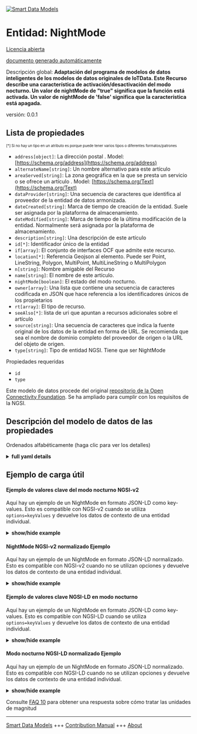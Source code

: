 <!-- 10-Header -->  
[![Smart Data Models](https://smartdatamodels.org/wp-content/uploads/2022/01/SmartDataModels_logo.png "Logo")](https://smartdatamodels.org)  
Entidad: NightMode  
==================<!-- /10-Header -->  
<!-- 15-License -->  
[Licencia abierta](https://github.com/smart-data-models//dataModel.OCF/blob/master/NightMode/LICENSE.md)  
[documento generado automáticamente](https://docs.google.com/presentation/d/e/2PACX-1vTs-Ng5dIAwkg91oTTUdt8ua7woBXhPnwavZ0FxgR8BsAI_Ek3C5q97Nd94HS8KhP-r_quD4H0fgyt3/pub?start=false&loop=false&delayms=3000#slide=id.gb715ace035_0_60)  
<!-- /15-License -->  
<!-- 20-Description -->  
Descripción global: **Adaptación del programa de modelos de datos inteligentes de los modelos de datos originales de IoTData. Este Recurso describe una característica de activación/desactivación del modo nocturno. Un valor de nightMode de "true" significa que la función está activada. Un valor de nightMode de 'false' significa que la característica está apagada.**  
versión: 0.0.1  
<!-- /20-Description -->  
<!-- 30-PropertiesList -->  

## Lista de propiedades  

<sup><sub>[*] Si no hay un tipo en un atributo es porque puede tener varios tipos o diferentes formatos/patrones</sub></sup>  
- `address[object]`: La dirección postal  . Model: [https://schema.org/address](https://schema.org/address)- `alternateName[string]`: Un nombre alternativo para este artículo  - `areaServed[string]`: La zona geográfica en la que se presta un servicio o se ofrece un artículo  . Model: [https://schema.org/Text](https://schema.org/Text)- `dataProvider[string]`: Una secuencia de caracteres que identifica al proveedor de la entidad de datos armonizada.  - `dateCreated[string]`: Marca de tiempo de creación de la entidad. Suele ser asignada por la plataforma de almacenamiento.  - `dateModified[string]`: Marca de tiempo de la última modificación de la entidad. Normalmente será asignada por la plataforma de almacenamiento.  - `description[string]`: Una descripción de este artículo  - `id[*]`: Identificador único de la entidad  - `if[array]`: El conjunto de interfaces OCF que admite este recurso.  - `location[*]`: Referencia Geojson al elemento. Puede ser Point, LineString, Polygon, MultiPoint, MultiLineString o MultiPolygon  - `n[string]`: Nombre amigable del Recurso  - `name[string]`: El nombre de este artículo.  - `nightMode[boolean]`: El estado del modo nocturno.  - `owner[array]`: Una lista que contiene una secuencia de caracteres codificada en JSON que hace referencia a los identificadores únicos de los propietarios  - `rt[array]`: El tipo de recurso.  - `seeAlso[*]`: lista de uri que apuntan a recursos adicionales sobre el artículo  - `source[string]`: Una secuencia de caracteres que indica la fuente original de los datos de la entidad en forma de URL. Se recomienda que sea el nombre de dominio completo del proveedor de origen o la URL del objeto de origen.  - `type[string]`: Tipo de entidad NGSI. Tiene que ser NightMode  <!-- /30-PropertiesList -->  
<!-- 35-RequiredProperties -->  
Propiedades requeridas  
- `id`  - `type`  <!-- /35-RequiredProperties -->  
<!-- 40-RequiredProperties -->  
Este modelo de datos procede del original [repositorio de la Open Connectivity Foundation](https://github.com/openconnectivityfoundation/IoTDataModels). Se ha ampliado para cumplir con los requisitos de la NGSI.  
<!-- /40-RequiredProperties -->  
<!-- 50-DataModelHeader -->  
## Descripción del modelo de datos de las propiedades  
Ordenados alfabéticamente (haga clic para ver los detalles)  
<!-- /50-DataModelHeader -->  
<!-- 60-ModelYaml -->  
<details><summary><strong>full yaml details</strong></summary>    
```yaml  
NightMode:    
  description: 'Smart Data Models Program adaptation of the original IoTData data Models. This Resource describes a night mode on/off feature. A nightMode value of ''true'' means that the feature is on. A nightMode value of ''false'' means that the feature is off.'    
  properties:    
    address:    
      description: 'The mailing address'    
      properties:    
        addressCountry:    
          description: 'Property. The country. For example, Spain. Model:''https://schema.org/addressCountry'''    
          type: string    
        addressLocality:    
          description: 'Property. The locality in which the street address is, and which is in the region. Model:''https://schema.org/addressLocality'''    
          type: string    
        addressRegion:    
          description: 'Property. The region in which the locality is, and which is in the country. Model:''https://schema.org/addressRegion'''    
          type: string    
        postOfficeBoxNumber:    
          description: 'Property. The post office box number for PO box addresses. For example, 03578. Model:''https://schema.org/postOfficeBoxNumber'''    
          type: string    
        postalCode:    
          description: 'Property. The postal code. For example, 24004. Model:''https://schema.org/https://schema.org/postalCode'''    
          type: string    
        streetAddress:    
          description: 'Property. The street address. Model:''https://schema.org/streetAddress'''    
          type: string    
      type: object    
      x-ngsi:    
        model: https://schema.org/address    
        type: Property    
    alternateName:    
      description: 'An alternative name for this item'    
      type: string    
      x-ngsi:    
        type: Property    
    areaServed:    
      description: 'The geographic area where a service or offered item is provided'    
      type: string    
      x-ngsi:    
        model: https://schema.org/Text    
        type: Property    
    dataProvider:    
      description: 'A sequence of characters identifying the provider of the harmonised data entity.'    
      type: string    
      x-ngsi:    
        type: Property    
    dateCreated:    
      description: 'Entity creation timestamp. This will usually be allocated by the storage platform.'    
      format: date-time    
      type: string    
      x-ngsi:    
        type: Property    
    dateModified:    
      description: 'Timestamp of the last modification of the entity. This will usually be allocated by the storage platform.'    
      format: date-time    
      type: string    
      x-ngsi:    
        type: Property    
    description:    
      description: 'A description of this item'    
      type: string    
      x-ngsi:    
        type: Property    
    id:    
      anyOf: &nightmode_-_properties_-_owner_-_items_-_anyof    
        - description: 'Property. Identifier format of any NGSI entity'    
          maxLength: 256    
          minLength: 1    
          pattern: ^[\w\-\.\{\}\$\+\*\[\]`|~^@!,:\\]+$    
          type: string    
        - description: 'Property. Identifier format of any NGSI entity'    
          format: uri    
          type: string    
      description: 'Unique identifier of the entity'    
      x-ngsi:    
        type: Property    
    if:    
      description: 'The OCF Interface set supported by this Resource.'    
      items:    
        enum:    
          - oic.if.a    
          - oic.if.baseline    
        type: string    
      minItems: 2    
      readOnly: true    
      type: array    
      uniqueItems: true    
      x-ngsi:    
        type: Property    
    location:    
      description: 'Geojson reference to the item. It can be Point, LineString, Polygon, MultiPoint, MultiLineString or MultiPolygon'    
      oneOf:    
        - description: 'GeoProperty. Geojson reference to the item. Point'    
          properties:    
            bbox:    
              items:    
                type: number    
              minItems: 4    
              type: array    
            coordinates:    
              items:    
                type: number    
              minItems: 2    
              type: array    
            type:    
              enum:    
                - Point    
              type: string    
          required:    
            - type    
            - coordinates    
          title: 'GeoJSON Point'    
          type: object    
        - description: 'GeoProperty. Geojson reference to the item. LineString'    
          properties:    
            bbox:    
              items:    
                type: number    
              minItems: 4    
              type: array    
            coordinates:    
              items:    
                items:    
                  type: number    
                minItems: 2    
                type: array    
              minItems: 2    
              type: array    
            type:    
              enum:    
                - LineString    
              type: string    
          required:    
            - type    
            - coordinates    
          title: 'GeoJSON LineString'    
          type: object    
        - description: 'GeoProperty. Geojson reference to the item. Polygon'    
          properties:    
            bbox:    
              items:    
                type: number    
              minItems: 4    
              type: array    
            coordinates:    
              items:    
                items:    
                  items:    
                    type: number    
                  minItems: 2    
                  type: array    
                minItems: 4    
                type: array    
              type: array    
            type:    
              enum:    
                - Polygon    
              type: string    
          required:    
            - type    
            - coordinates    
          title: 'GeoJSON Polygon'    
          type: object    
        - description: 'GeoProperty. Geojson reference to the item. MultiPoint'    
          properties:    
            bbox:    
              items:    
                type: number    
              minItems: 4    
              type: array    
            coordinates:    
              items:    
                items:    
                  type: number    
                minItems: 2    
                type: array    
              type: array    
            type:    
              enum:    
                - MultiPoint    
              type: string    
          required:    
            - type    
            - coordinates    
          title: 'GeoJSON MultiPoint'    
          type: object    
        - description: 'GeoProperty. Geojson reference to the item. MultiLineString'    
          properties:    
            bbox:    
              items:    
                type: number    
              minItems: 4    
              type: array    
            coordinates:    
              items:    
                items:    
                  items:    
                    type: number    
                  minItems: 2    
                  type: array    
                minItems: 2    
                type: array    
              type: array    
            type:    
              enum:    
                - MultiLineString    
              type: string    
          required:    
            - type    
            - coordinates    
          title: 'GeoJSON MultiLineString'    
          type: object    
        - description: 'GeoProperty. Geojson reference to the item. MultiLineString'    
          properties:    
            bbox:    
              items:    
                type: number    
              minItems: 4    
              type: array    
            coordinates:    
              items:    
                items:    
                  items:    
                    items:    
                      type: number    
                    minItems: 2    
                    type: array    
                  minItems: 4    
                  type: array    
                type: array    
              type: array    
            type:    
              enum:    
                - MultiPolygon    
              type: string    
          required:    
            - type    
            - coordinates    
          title: 'GeoJSON MultiPolygon'    
          type: object    
      x-ngsi:    
        type: GeoProperty    
    n:    
      description: 'Friendly name of the Resource'    
      maxLength: 64    
      readOnly: true    
      type: string    
      x-ngsi:    
        type: Property    
    name:    
      description: 'The name of this item.'    
      type: string    
      x-ngsi:    
        type: Property    
    nightMode:    
      description: 'The status of the Night Mode.'    
      type: boolean    
      x-ngsi:    
        type: Property    
    owner:    
      description: 'A List containing a JSON encoded sequence of characters referencing the unique Ids of the owner(s)'    
      items:    
        anyOf: *nightmode_-_properties_-_owner_-_items_-_anyof    
        description: 'Property. Unique identifier of the entity'    
      type: array    
      x-ngsi:    
        type: Property    
    rt:    
      description: 'The Resource Type.'    
      items:    
        enum:    
          - oic.r.nightmode    
        maxLength: 64    
        type: string    
      minItems: 1    
      readOnly: true    
      type: array    
      uniqueItems: true    
      x-ngsi:    
        type: Property    
    seeAlso:    
      description: 'list of uri pointing to additional resources about the item'    
      oneOf:    
        - items:    
            format: uri    
            type: string    
          minItems: 1    
          type: array    
        - format: uri    
          type: string    
      x-ngsi:    
        type: Property    
    source:    
      description: 'A sequence of characters giving the original source of the entity data as a URL. Recommended to be the fully qualified domain name of the source provider, or the URL to the source object.'    
      type: string    
      x-ngsi:    
        type: Property    
    type:    
      description: 'NGSI entity type. It has to be NightMode'    
      enum:    
        - NightMode    
      type: string    
      x-ngsi:    
        type: Property    
  required:    
    - id    
    - type    
  type: object    
  x-derived-from: https://github.com/OpenInterConnect/IoTDataModels/blob/master/NightModeResURI.swagger.json    
  x-disclaimer: 'Redistribution and use in source and binary forms, with or without modification, are permitted  provided that the license conditions are met. Copyleft (c) 2021 Contributors to Smart Data Models Program'    
  x-license-url: https://github.com/smart-data-models/dataModel.OCF/blob/master/NightMode/LICENSE.md    
  x-model-schema: https://smart-data-models.github.io/dataModel.IoTDataModels/NightMode/schema.json    
  x-model-tags: OCF    
  x-version: 0.0.1    
```  
</details>    
<!-- /60-ModelYaml -->  
<!-- 70-MiddleNotes -->  
<!-- /70-MiddleNotes -->  
<!-- 80-Examples -->  
## Ejemplo de carga útil  
#### Ejemplo de valores clave del modo nocturno NGSI-v2  
Aquí hay un ejemplo de un NightMode en formato JSON-LD como key-values. Esto es compatible con NGSI-v2 cuando se utiliza `options=keyValues` y devuelve los datos de contexto de una entidad individual.  
<details><summary><strong>show/hide example</strong></summary>    
```json  
{  
  "id": "urn:ngsi-ld:NightMode:id:AWMD:73023927",  
  "dateCreated": "1970-09-04T13:16:55Z",  
  "dateModified": "1980-02-03T17:58:53Z",  
  "source": "Change debate hour stock.",  
  "name": "Store day firm owner turn trouble compare. Sure list require lead form.",  
  "alternateName": "Magazine program manager consider. Pull difficult red process figure live.",  
  "description": "Interview behind provide happy black industry right service. Dream exactly safe wait white edge address.",  
  "dataProvider": "Design record lead lead artist deal peace. Black throw democratic movement detail begin size amount.",  
  "owner": [  
    "urn:ngsi-ld:NightMode:items:JULK:15845973",  
    "urn:ngsi-ld:NightMode:items:QOJR:35576615"  
  ],  
  "seeAlso": [  
    "urn:ngsi-ld:NightMode:items:YZVC:86779056",  
    "urn:ngsi-ld:NightMode:items:UAYK:95782700"  
  ],  
  "location": {  
    "type": "Point",  
    "coordinates": [  
      9.086368,  
      -115.572061  
    ]  
  },  
  "address": {  
    "streetAddress": "Few career level space raise population. Send I down into.",  
    "addressLocality": "Travel officer watch but throw war. Talk ball member trip probably. Say cup player check.",  
    "addressRegion": "Argue role into type politics evidence between. Various brother agreement property apply talk our lot.",  
    "addressCountry": "Agree heavy across peace. Nearly follow according with might. Camera near site source. Gas service establish south sense.",  
    "postalCode": "Maybe form seem administration TV. Perhaps whom dinner magazine. Successful certainly old store specific. South experience month five out save win.",  
    "postOfficeBoxNumber": "Letter laugh partner teacher game. Cup election popular see."  
  },  
  "areaServed": "Parent debate heart no. Detail address guess we star environmental card. Job agreement seek here too over too."  
}  
```  
</details>  
#### NightMode NGSI-v2 normalizado Ejemplo  
Aquí hay un ejemplo de un NightMode en formato JSON-LD normalizado. Esto es compatible con NGSI-v2 cuando no se utilizan opciones y devuelve los datos de contexto de una entidad individual.  
<details><summary><strong>show/hide example</strong></summary>    
```json  
{  
  "id": {  
    "type": "string",  
    "value": "urn:ngsi-ld:NightMode:id:AWMD:73023927"  
  },  
  "dateCreated": {  
    "format": "date-time",  
    "type": "string",  
    "value": "1970-09-04T13:16:55Z"  
  },  
  "dateModified": {  
    "format": "date-time",  
    "type": "string",  
    "value": "1980-02-03T17:58:53Z"  
  },  
  "source": {  
    "type": "string",  
    "value": "Change debate hour stock."  
  },  
  "name": {  
    "type": "string",  
    "value": "Store day firm owner turn trouble compare. Sure list require lead form."  
  },  
  "alternateName": {  
    "type": "string",  
    "value": "Magazine program manager consider. Pull difficult red process figure live."  
  },  
  "description": {  
    "type": "string",  
    "value": "Interview behind provide happy black industry right service. Dream exactly safe wait white edge address."  
  },  
  "dataProvider": {  
    "type": "string",  
    "value": "Design record lead lead artist deal peace. Black throw democratic movement detail begin size amount."  
  },  
  "owner": {  
    "type": "array",  
    "value": [  
      "urn:ngsi-ld:NightMode:items:JULK:15845973",  
      "urn:ngsi-ld:NightMode:items:QOJR:35576615"  
    ]  
  },  
  "seeAlso": {  
    "type": "array",  
    "value": [  
      "urn:ngsi-ld:NightMode:items:YZVC:86779056",  
      "urn:ngsi-ld:NightMode:items:UAYK:95782700"  
    ]  
  },  
  "location": {  
    "type": "object",  
    "value": {  
      "type": "Point",  
      "coordinates": [  
        9.086368,  
        -115.572061  
      ]  
    }  
  },  
  "address": {  
    "type": "object",  
    "value": {  
      "streetAddress": "Few career level space raise population. Send I down into.",  
      "addressLocality": "Travel officer watch but throw war. Talk ball member trip probably. Say cup player check.",  
      "addressRegion": "Argue role into type politics evidence between. Various brother agreement property apply talk our lot.",  
      "addressCountry": "Agree heavy across peace. Nearly follow according with might. Camera near site source. Gas service establish south sense.",  
      "postalCode": "Maybe form seem administration TV. Perhaps whom dinner magazine. Successful certainly old store specific. South experience month five out save win.",  
      "postOfficeBoxNumber": "Letter laugh partner teacher game. Cup election popular see."  
    }  
  },  
  "areaServed": {  
    "type": "string",  
    "value": "Parent debate heart no. Detail address guess we star environmental card. Job agreement seek here too over too."  
  }  
}  
```  
</details>  
#### Ejemplo de valores clave NGSI-LD en modo nocturno  
Aquí hay un ejemplo de un NightMode en formato JSON-LD como key-values. Esto es compatible con NGSI-LD cuando se utiliza `options=keyValues` y devuelve los datos de contexto de una entidad individual.  
<details><summary><strong>show/hide example</strong></summary>    
```json  
{  
    "id": "urn:ngsi-ld:NightMode:id:AWMD:73023927",  
    "dateCreated": "1970-09-04T13:16:55Z",  
    "dateModified": "1980-02-03T17:58:53Z",  
    "source": "Change debate hour stock.",  
    "name": "Store day firm owner turn trouble compare. Sure list require lead form.",  
    "alternateName": "Magazine program manager consider. Pull difficult red process figure live.",  
    "description": "Interview behind provide happy black industry right service. Dream exactly safe wait white edge address.",  
    "dataProvider": "Design record lead lead artist deal peace. Black throw democratic movement detail begin size amount.",  
    "owner": [  
        "urn:ngsi-ld:NightMode:items:JULK:15845973",  
        "urn:ngsi-ld:NightMode:items:QOJR:35576615"  
    ],  
    "seeAlso": [  
        "urn:ngsi-ld:NightMode:items:YZVC:86779056",  
        "urn:ngsi-ld:NightMode:items:UAYK:95782700"  
    ],  
    "location": {  
        "type": "Point",  
        "coordinates": [  
            9.086368,  
            -115.572061  
        ]  
    },  
    "address": {  
        "streetAddress": "Few career level space raise population. Send I down into.",  
        "addressLocality": "Travel officer watch but throw war. Talk ball member trip probably. Say cup player check.",  
        "addressRegion": "Argue role into type politics evidence between. Various brother agreement property apply talk our lot.",  
        "addressCountry": "Agree heavy across peace. Nearly follow according with might. Camera near site source. Gas service establish south sense.",  
        "postalCode": "Maybe form seem administration TV. Perhaps whom dinner magazine. Successful certainly old store specific. South experience month five out save win.",  
        "postOfficeBoxNumber": "Letter laugh partner teacher game. Cup election popular see."  
    },  
    "areaServed": "Parent debate heart no. Detail address guess we star environmental card. Job agreement seek here too over too.",  
    "@context": [  
        "https://smartdatamodels.org/context.jsonld",  
        "https://raw.githubusercontent.com/smart-data-models/dataModel.OCF/master/context.jsonld"  
    ]  
}  
```  
</details>  
#### Modo nocturno NGSI-LD normalizado Ejemplo  
Aquí hay un ejemplo de un NightMode en formato JSON-LD normalizado. Esto es compatible con NGSI-LD cuando no se utilizan opciones y devuelve los datos de contexto de una entidad individual.  
<details><summary><strong>show/hide example</strong></summary>    
```json  
{  
    "id": "urn:ngsi-ld:NightMode:id:BIYL:16038251",  
    "dateCreated": {  
        "type": "Property",  
        "value": {  
            "@type": "DateTime",  
            "@value": "1973-05-15T01:34:03Z"  
        }  
    },  
    "dateModified": {  
        "type": "Property",  
        "value": {  
            "@type": "DateTime",  
            "@value": "2000-10-23T09:24:52Z"  
        }  
    },  
    "source": {  
        "type": "Property",  
        "value": "Garden organization central high structure maintain story. Interest else politics pay."  
    },  
    "name": {  
        "type": "Property",  
        "value": "Item between radio better meet buy window woman. Home room do research."  
    },  
    "alternateName": {  
        "type": "Property",  
        "value": "Rule city gun wind care maintain. Could radio receive raise quality feeling. Ball successful leave college evidence."  
    },  
    "description": {  
        "type": "Property",  
        "value": "Range room second will sound your leg. Perhaps agree sure term smile along. Suddenly guess hear."  
    },  
    "dataProvider": {  
        "type": "Property",  
        "value": "College court shake open able. Build door article decision environmental Mr."  
    },  
    "owner": {  
        "type": "Property",  
        "value": [  
            "urn:ngsi-ld:NightMode:items:QDOG:43988141",  
            "urn:ngsi-ld:NightMode:items:MRYT:64100614"  
        ]  
    },  
    "seeAlso": {  
        "type": "Property",  
        "value": [  
            "urn:ngsi-ld:NightMode:items:LTOJ:76255898"  
        ]  
    },  
    "location": {  
        "type": "Property",  
        "value": {  
            "type": "Point",  
            "coordinates": [  
                -21.279646,  
                -26.607471  
            ]  
        }  
    },  
    "address": {  
        "type": "Property",  
        "value": {  
            "streetAddress": "Safe yard identify very dark generation. Town what tough sound. Woman evidence military.",  
            "addressLocality": "Card through series government nothing. Investment treatment pull thought fly.",  
            "addressRegion": "Technology almost however box than close. Father determine sister four enough. Discover start too might peace more form strategy. Special break long us project beyond available.",  
            "addressCountry": "She tell activity. Big owner will shoulder production wonder too street.",  
            "postalCode": "Early himself series move significant close. Industry begin claim continue property sit.",  
            "postOfficeBoxNumber": "Doctor hit statement simple. Significant realize doctor gun. Third get challenge join."  
        }  
    },  
    "areaServed": {  
        "type": "Property",  
        "value": "Area ready dog daughter training education."  
    },  
    "@context": [  
        "https://smartdatamodels.org/context.jsonld",  
        "https://raw.githubusercontent.com/smart-data-models/dataModel.OCF/master/context.jsonld"  
    ]  
}  
```  
</details><!-- /80-Examples -->  
<!-- 90-FooterNotes -->  
<!-- /90-FooterNotes -->  
<!-- 95-Units -->  
Consulte [FAQ 10](https://smartdatamodels.org/index.php/faqs/) para obtener una respuesta sobre cómo tratar las unidades de magnitud  
<!-- /95-Units -->  
<!-- 97-LastFooter -->  
---  
[Smart Data Models](https://smartdatamodels.org) +++ [Contribution Manual](https://bit.ly/contribution_manual) +++ [About](https://bit.ly/Introduction_SDM)<!-- /97-LastFooter -->  
